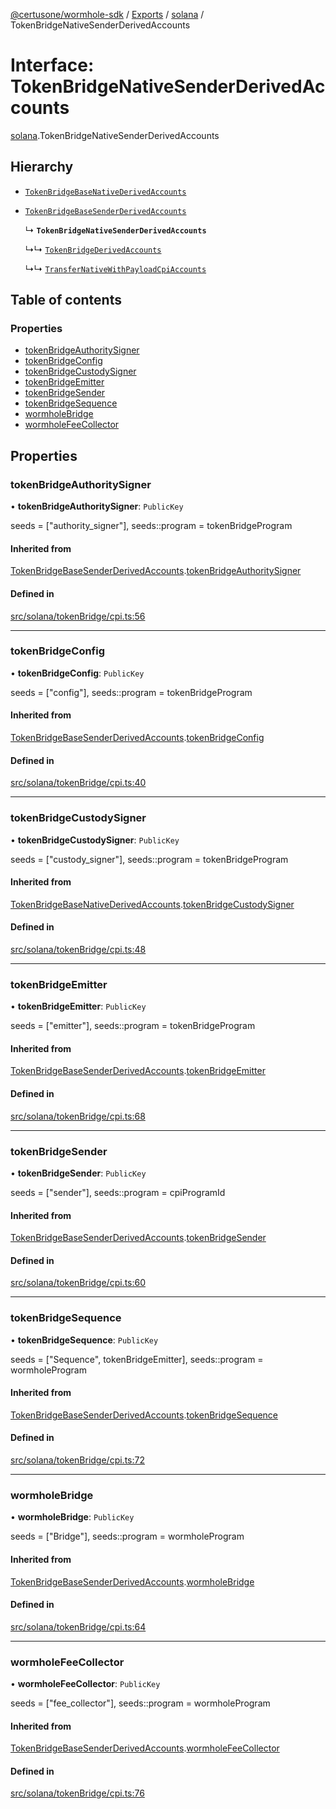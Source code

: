 [@certusone/wormhole-sdk](../README.md) / [Exports](../modules.md) / [solana](../modules/solana.md) / TokenBridgeNativeSenderDerivedAccounts

# Interface: TokenBridgeNativeSenderDerivedAccounts

[solana](../modules/solana.md).TokenBridgeNativeSenderDerivedAccounts

## Hierarchy

- [`TokenBridgeBaseNativeDerivedAccounts`](solana.TokenBridgeBaseNativeDerivedAccounts.md)

- [`TokenBridgeBaseSenderDerivedAccounts`](solana.TokenBridgeBaseSenderDerivedAccounts.md)

  ↳ **`TokenBridgeNativeSenderDerivedAccounts`**

  ↳↳ [`TokenBridgeDerivedAccounts`](solana.TokenBridgeDerivedAccounts.md)

  ↳↳ [`TransferNativeWithPayloadCpiAccounts`](solana.TransferNativeWithPayloadCpiAccounts.md)

## Table of contents

### Properties

- [tokenBridgeAuthoritySigner](solana.TokenBridgeNativeSenderDerivedAccounts.md#tokenbridgeauthoritysigner)
- [tokenBridgeConfig](solana.TokenBridgeNativeSenderDerivedAccounts.md#tokenbridgeconfig)
- [tokenBridgeCustodySigner](solana.TokenBridgeNativeSenderDerivedAccounts.md#tokenbridgecustodysigner)
- [tokenBridgeEmitter](solana.TokenBridgeNativeSenderDerivedAccounts.md#tokenbridgeemitter)
- [tokenBridgeSender](solana.TokenBridgeNativeSenderDerivedAccounts.md#tokenbridgesender)
- [tokenBridgeSequence](solana.TokenBridgeNativeSenderDerivedAccounts.md#tokenbridgesequence)
- [wormholeBridge](solana.TokenBridgeNativeSenderDerivedAccounts.md#wormholebridge)
- [wormholeFeeCollector](solana.TokenBridgeNativeSenderDerivedAccounts.md#wormholefeecollector)

## Properties

### tokenBridgeAuthoritySigner

• **tokenBridgeAuthoritySigner**: `PublicKey`

seeds = ["authority_signer"], seeds::program = tokenBridgeProgram

#### Inherited from

[TokenBridgeBaseSenderDerivedAccounts](solana.TokenBridgeBaseSenderDerivedAccounts.md).[tokenBridgeAuthoritySigner](solana.TokenBridgeBaseSenderDerivedAccounts.md#tokenbridgeauthoritysigner)

#### Defined in

[src/solana/tokenBridge/cpi.ts:56](https://github.com/wormhole-foundation/wormhole/blob/7bc96a1e/sdk/js/src/solana/tokenBridge/cpi.ts#L56)

___

### tokenBridgeConfig

• **tokenBridgeConfig**: `PublicKey`

seeds = ["config"], seeds::program = tokenBridgeProgram

#### Inherited from

[TokenBridgeBaseSenderDerivedAccounts](solana.TokenBridgeBaseSenderDerivedAccounts.md).[tokenBridgeConfig](solana.TokenBridgeBaseSenderDerivedAccounts.md#tokenbridgeconfig)

#### Defined in

[src/solana/tokenBridge/cpi.ts:40](https://github.com/wormhole-foundation/wormhole/blob/7bc96a1e/sdk/js/src/solana/tokenBridge/cpi.ts#L40)

___

### tokenBridgeCustodySigner

• **tokenBridgeCustodySigner**: `PublicKey`

seeds = ["custody_signer"], seeds::program = tokenBridgeProgram

#### Inherited from

[TokenBridgeBaseNativeDerivedAccounts](solana.TokenBridgeBaseNativeDerivedAccounts.md).[tokenBridgeCustodySigner](solana.TokenBridgeBaseNativeDerivedAccounts.md#tokenbridgecustodysigner)

#### Defined in

[src/solana/tokenBridge/cpi.ts:48](https://github.com/wormhole-foundation/wormhole/blob/7bc96a1e/sdk/js/src/solana/tokenBridge/cpi.ts#L48)

___

### tokenBridgeEmitter

• **tokenBridgeEmitter**: `PublicKey`

seeds = ["emitter"], seeds::program = tokenBridgeProgram

#### Inherited from

[TokenBridgeBaseSenderDerivedAccounts](solana.TokenBridgeBaseSenderDerivedAccounts.md).[tokenBridgeEmitter](solana.TokenBridgeBaseSenderDerivedAccounts.md#tokenbridgeemitter)

#### Defined in

[src/solana/tokenBridge/cpi.ts:68](https://github.com/wormhole-foundation/wormhole/blob/7bc96a1e/sdk/js/src/solana/tokenBridge/cpi.ts#L68)

___

### tokenBridgeSender

• **tokenBridgeSender**: `PublicKey`

seeds = ["sender"], seeds::program = cpiProgramId

#### Inherited from

[TokenBridgeBaseSenderDerivedAccounts](solana.TokenBridgeBaseSenderDerivedAccounts.md).[tokenBridgeSender](solana.TokenBridgeBaseSenderDerivedAccounts.md#tokenbridgesender)

#### Defined in

[src/solana/tokenBridge/cpi.ts:60](https://github.com/wormhole-foundation/wormhole/blob/7bc96a1e/sdk/js/src/solana/tokenBridge/cpi.ts#L60)

___

### tokenBridgeSequence

• **tokenBridgeSequence**: `PublicKey`

seeds = ["Sequence", tokenBridgeEmitter], seeds::program = wormholeProgram

#### Inherited from

[TokenBridgeBaseSenderDerivedAccounts](solana.TokenBridgeBaseSenderDerivedAccounts.md).[tokenBridgeSequence](solana.TokenBridgeBaseSenderDerivedAccounts.md#tokenbridgesequence)

#### Defined in

[src/solana/tokenBridge/cpi.ts:72](https://github.com/wormhole-foundation/wormhole/blob/7bc96a1e/sdk/js/src/solana/tokenBridge/cpi.ts#L72)

___

### wormholeBridge

• **wormholeBridge**: `PublicKey`

seeds = ["Bridge"], seeds::program = wormholeProgram

#### Inherited from

[TokenBridgeBaseSenderDerivedAccounts](solana.TokenBridgeBaseSenderDerivedAccounts.md).[wormholeBridge](solana.TokenBridgeBaseSenderDerivedAccounts.md#wormholebridge)

#### Defined in

[src/solana/tokenBridge/cpi.ts:64](https://github.com/wormhole-foundation/wormhole/blob/7bc96a1e/sdk/js/src/solana/tokenBridge/cpi.ts#L64)

___

### wormholeFeeCollector

• **wormholeFeeCollector**: `PublicKey`

seeds = ["fee_collector"], seeds::program = wormholeProgram

#### Inherited from

[TokenBridgeBaseSenderDerivedAccounts](solana.TokenBridgeBaseSenderDerivedAccounts.md).[wormholeFeeCollector](solana.TokenBridgeBaseSenderDerivedAccounts.md#wormholefeecollector)

#### Defined in

[src/solana/tokenBridge/cpi.ts:76](https://github.com/wormhole-foundation/wormhole/blob/7bc96a1e/sdk/js/src/solana/tokenBridge/cpi.ts#L76)
